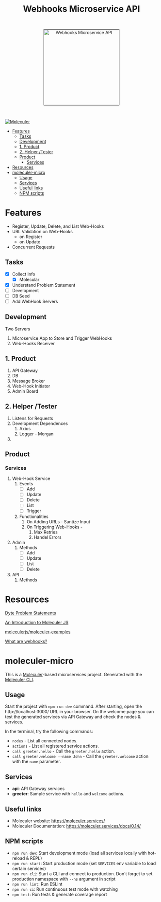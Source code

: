 #  
<h1 align="center"> Webhooks Microservice API </h1> <br>
<p align="center">
  <a href="">
    <img alt="Webhooks Microservice API" title="Webhooks Microservice API" src="/assets/logo.svg" width=250>
  </a>
</p>
<br />

[![Moleculer](https://badgen.net/badge/Powered%20by/Moleculer/0e83cd)](https://moleculer.services)

<!-- START doctoc generated TOC please keep comment here to allow auto update -->
<!-- DON'T EDIT THIS SECTION, INSTEAD RE-RUN doctoc TO UPDATE -->

- [Features](#features)
  - [Tasks](#tasks)
  - [Development](#development)
  - [1. Product](#1-product)
  - [2. Helper /Tester](#2-helper-tester)
  - [Product](#product)
    - [Services](#services)
- [Resources](#resources)
- [moleculer-micro](#moleculer-micro)
  - [Usage](#usage)
  - [Services](#services-1)
  - [Useful links](#useful-links)
  - [NPM scripts](#npm-scripts)

<!-- END doctoc generated TOC please keep comment here to allow auto update -->

# Features

- Register, Update, Delete, and List  Web-Hooks
- URL Validation on Web-Hooks
    - on Register
    - on Update
- Concurrent Requests

## Tasks

- [x]  Collect Info
    - [x]  Molecular
- [x]  Understand Problem Statement
- [ ]  Development
- [ ] DB Seed
- [ ] Add WebHook Servers 

## Development

Two Servers 

1. Microservice App to Store and Trigger WebHooks
2. Web-Hooks Receiver

## 1. Product

1. API Gateway
2. DB
3. Message Broker
4. Web-Hook Initiator
5. Admin Board

## 2. Helper /Tester

1. Listens for Requests
2. Development Dependences  
    1. Axios
    2. Logger - Morgan
3.  

## Product

### Services

1. Web-Hook Service 
    1. Events 
        - [ ]  Add
        - [ ]  Update
        - [ ]  Delete
        - [ ]  List
        - [ ]  Trigger
    2. Functionalities
        1. On Adding URLs - Santize Input
        2. On Triggering Web-Hooks -  
            1. Max Retries
            2. Handel Errors
1. Admin
    1. Methods
        - [ ]  Add
        - [ ]  Update
        - [ ]  List
        - [ ]  Delete
2. API
    1. Methods

# Resources

[Dyte Problem Statements](https://docs.google.com/document/d/1iI_rj9f-WCPZOr6DusCdmYacxpXRXt3WwYoYMm421Kg/edit)

[An Introduction to Moleculer JS](https://www.youtube.com/watch?v=t4YR6MWrugw)

[moleculerjs/moleculer-examples](https://github.com/moleculerjs/moleculer-examples)

[What are webhooks?](https://zapier.com/blog/what-are-webhooks/)


# moleculer-micro
This is a [Moleculer](https://moleculer.services/)-based microservices project. Generated with the [Moleculer CLI](https://moleculer.services/docs/0.14/moleculer-cli.html).

## Usage
Start the project with `npm run dev` command. 
After starting, open the http://localhost:3000/ URL in your browser. 
On the welcome page you can test the generated services via API Gateway and check the nodes & services.

In the terminal, try the following commands:
- `nodes` - List all connected nodes.
- `actions` - List all registered service actions.
- `call greeter.hello` - Call the `greeter.hello` action.
- `call greeter.welcome --name John` - Call the `greeter.welcome` action with the `name` parameter.



## Services
- **api**: API Gateway services
- **greeter**: Sample service with `hello` and `welcome` actions.


## Useful links

* Moleculer website: https://moleculer.services/
* Moleculer Documentation: https://moleculer.services/docs/0.14/

## NPM scripts

- `npm run dev`: Start development mode (load all services locally with hot-reload & REPL)
- `npm run start`: Start production mode (set `SERVICES` env variable to load certain services)
- `npm run cli`: Start a CLI and connect to production. Don't forget to set production namespace with `--ns` argument in script
- `npm run lint`: Run ESLint
- `npm run ci`: Run continuous test mode with watching
- `npm test`: Run tests & generate coverage report
